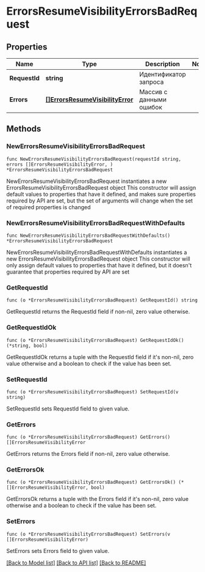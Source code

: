 # ErrorsResumeVisibilityErrorsBadRequest

## Properties

Name | Type | Description | Notes
------------ | ------------- | ------------- | -------------
**RequestId** | **string** | Идентификатор запроса | 
**Errors** | [**[]ErrorsResumeVisibilityError**](ErrorsResumeVisibilityError.md) | Массив с данными ошибок | 

## Methods

### NewErrorsResumeVisibilityErrorsBadRequest

`func NewErrorsResumeVisibilityErrorsBadRequest(requestId string, errors []ErrorsResumeVisibilityError, ) *ErrorsResumeVisibilityErrorsBadRequest`

NewErrorsResumeVisibilityErrorsBadRequest instantiates a new ErrorsResumeVisibilityErrorsBadRequest object
This constructor will assign default values to properties that have it defined,
and makes sure properties required by API are set, but the set of arguments
will change when the set of required properties is changed

### NewErrorsResumeVisibilityErrorsBadRequestWithDefaults

`func NewErrorsResumeVisibilityErrorsBadRequestWithDefaults() *ErrorsResumeVisibilityErrorsBadRequest`

NewErrorsResumeVisibilityErrorsBadRequestWithDefaults instantiates a new ErrorsResumeVisibilityErrorsBadRequest object
This constructor will only assign default values to properties that have it defined,
but it doesn't guarantee that properties required by API are set

### GetRequestId

`func (o *ErrorsResumeVisibilityErrorsBadRequest) GetRequestId() string`

GetRequestId returns the RequestId field if non-nil, zero value otherwise.

### GetRequestIdOk

`func (o *ErrorsResumeVisibilityErrorsBadRequest) GetRequestIdOk() (*string, bool)`

GetRequestIdOk returns a tuple with the RequestId field if it's non-nil, zero value otherwise
and a boolean to check if the value has been set.

### SetRequestId

`func (o *ErrorsResumeVisibilityErrorsBadRequest) SetRequestId(v string)`

SetRequestId sets RequestId field to given value.


### GetErrors

`func (o *ErrorsResumeVisibilityErrorsBadRequest) GetErrors() []ErrorsResumeVisibilityError`

GetErrors returns the Errors field if non-nil, zero value otherwise.

### GetErrorsOk

`func (o *ErrorsResumeVisibilityErrorsBadRequest) GetErrorsOk() (*[]ErrorsResumeVisibilityError, bool)`

GetErrorsOk returns a tuple with the Errors field if it's non-nil, zero value otherwise
and a boolean to check if the value has been set.

### SetErrors

`func (o *ErrorsResumeVisibilityErrorsBadRequest) SetErrors(v []ErrorsResumeVisibilityError)`

SetErrors sets Errors field to given value.



[[Back to Model list]](../README.md#documentation-for-models) [[Back to API list]](../README.md#documentation-for-api-endpoints) [[Back to README]](../README.md)



